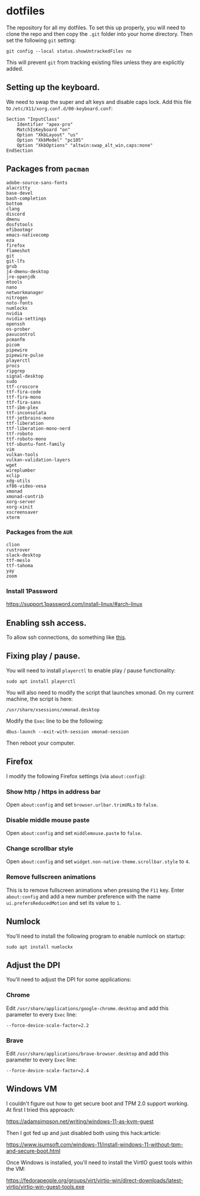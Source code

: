 # dotfiles

The repository for all my dotfiles. To set this up properly, you will need to clone the repo and then copy the `.git` folder into your home directory. Then set the following `git` setting:

`git config --local status.showUntrackedFiles no`

This will prevent `git` from tracking existing files unless they are explicitly added.

## Setting up the keyboard.

We need to swap the super and alt keys and disable caps lock. Add this file to `/etc/X11/xorg.conf.d/00-keyboard.conf`:

```
Section "InputClass"
    Identifier "apex-pro"
    MatchIsKeyboard "on"
    Option "XkbLayout" "us"
    Option "XkbModel" "pc105"
    Option "XkbOptions" "altwin:swap_alt_win,caps:none"
EndSection
```

## Packages from `pacman`

```
adobe-source-sans-fonts
alacritty
base-devel
bash-completion
bottom
clang
discord
dmenu
dosfstools
efibootmgr
emacs-nativecomp
eza
firefox
flameshot
git
git-lfs
grub
j4-dmenu-desktop
jre-openjdk
mtools
nano
networkmanager
nitrogen
noto-fonts
numlockx
nvidia
nvidia-settings
openssh
os-prober
pavucontrol
pcmanfm
picom
pipewire
pipewire-pulse
playerctl
procs
ripgrep
signal-desktop
sudo
ttf-croscore
ttf-fira-code
ttf-fira-mono
ttf-fira-sans
ttf-ibm-plex
ttf-inconsolata
ttf-jetbrains-mono
ttf-liberation
ttf-liberation-mono-nerd
ttf-roboto
ttf-roboto-mono
ttf-ubuntu-font-family
vim
vulkan-tools
vulkan-validation-layers
wget
wireplumber
xclip
xdg-utils
xf86-video-vesa
xmonad
xmonad-contrib
xorg-server
xorg-xinit
xscreensaver
xterm
```

### Packages from the `AUR`

```
clion
rustrover
slack-desktop
ttf-meslo
ttf-tahoma
yay
zoom
```

### Install 1Password

https://support.1password.com/install-linux/#arch-linux

## Enabling ssh access.

To allow ssh connections, do something like [this](https://linuxhint.com/enable-ssh-server-pop-os/).

## Fixing play / pause.

You will need to install `playerctl` to enable play / pause functionality:

```
sudo apt install playerctl
```

You will also need to modify the script that launches xmonad. On my current machine, the script is here:

`/usr/share/xsessions/xmonad.desktop`

Modify the `Exec` line to be the following:

```
dbus-launch --exit-with-session xmonad-session
```

Then reboot your computer.

## Firefox

I modify the following Firefox settings (via `about:config`):

### Show http / https in address bar

Open `about:config` and set `browser.urlbar.trimURLs` to `false`.

### Disable middle mouse paste

Open `about:config` and set `middlemouse.paste` to `false`.

### Change scrollbar style

Open `about:config` and set `widget.non-native-theme.scrollbar.style` to `4`.

### Remove fullscreen animations

This is to remove fullscreen animations when pressing the `F11` key. Enter `about:config` and add a new number preference with the name `ui.prefersReducedMotion` and set its value to `1`.

## Numlock

You'll need to install the following program to enable numlock on startup:

`sudo apt install numlockx`

## Adjust the DPI

You'll need to adjust the DPI for some applications:

### Chrome

Edit `/usr/share/applications/google-chrome.desktop` and add this parameter to every `Exec` line:

`--force-device-scale-factor=2.2`

### Brave

Edit `/usr/share/applications/brave-browser.desktop` and add this parameter to every `Exec` line:

`--force-device-scale-factor=2.4`

## Windows VM

I couldn't figure out how to get secure boot and TPM 2.0 support working. At first I tried this approach:

https://adamsimpson.net/writing/windows-11-as-kvm-guest

Then I got fed up and just disabled both using this hack:article:

https://www.isumsoft.com/windows-11/install-windows-11-without-tpm-and-secure-boot.html

Once Windows is installed, you'll need to install the VirtIO guest tools within the VM:

https://fedorapeople.org/groups/virt/virtio-win/direct-downloads/latest-virtio/virtio-win-guest-tools.exe
